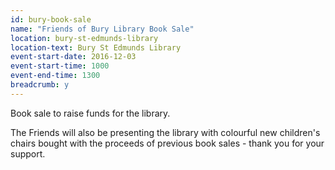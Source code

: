```yaml
---
id: bury-book-sale
name: "Friends of Bury Library Book Sale"
location: bury-st-edmunds-library
location-text: Bury St Edmunds Library
event-start-date: 2016-12-03
event-start-time: 1000
event-end-time: 1300
breadcrumb: y
---
```


Book sale to raise funds for the library.

The Friends will also be presenting the library with colourful new children's chairs bought with the proceeds of previous book sales - thank you for your support.
